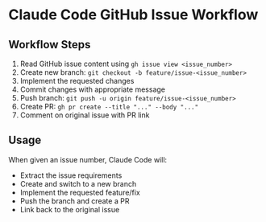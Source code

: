 # Claude Code GitHub Issue Workflow

## Workflow Steps
1. Read GitHub issue content using `gh issue view <issue_number>`
2. Create new branch: `git checkout -b feature/issue-<issue_number>`
3. Implement the requested changes
4. Commit changes with appropriate message
5. Push branch: `git push -u origin feature/issue-<issue_number>`
6. Create PR: `gh pr create --title "..." --body "..."`
7. Comment on original issue with PR link

## Usage
When given an issue number, Claude Code will:
- Extract the issue requirements
- Create and switch to a new branch
- Implement the requested feature/fix
- Push the branch and create a PR
- Link back to the original issue